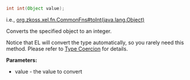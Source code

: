 ```java
int int(Object value);
```

  
i.e.,
[org.zkoss.xel.fn.CommonFns#toInt(java.lang.Object)](https://www.zkoss.org/javadoc/latest/zk/org/zkoss/xel/fn/CommonFns.html#toInt(java.lang.Object))

Converts the specified object to an integer.

Notice that EL will convert the type automatically, so you rarely need
this method. Please refer to [Type Coercion](zuml_ref/EL_Expressions/Type_Coercion) for
details.

**Parameters:**

- value - the value to convert


